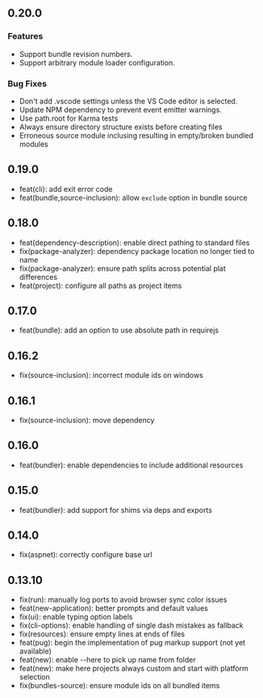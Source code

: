## 0.20.0

### Features

* Support bundle revision numbers.
* Support arbitrary module loader configuration.

### Bug Fixes

* Don't add .vscode settings unless the VS Code editor is selected.
* Update NPM dependency to prevent event emitter warnings.
* Use path.root for Karma tests
* Always ensure directory structure exists before creating files
* Erroneous source module inclusing resulting in empty/broken bundled modules

## 0.19.0

* feat(cli): add exit error code
* feat(bundle,source-inclusion): allow `exclude` option in bundle source

## 0.18.0

* feat(dependency-description): enable direct pathing to standard files
* fix(package-analyzer): dependency package location no longer tied to name
* fix(package-analyzer): ensure path splits across potential plat differences
* feat(project): configure all paths as project items

## 0.17.0

* feat(bundle): add an option to use absolute path in requirejs

## 0.16.2

* fix(source-inclusion): incorrect module ids on windows

## 0.16.1

* fix(source-inclusion): move dependency

## 0.16.0

* feat(bundler): enable dependencies to include additional resources

## 0.15.0

* feat(bundler): add support for shims via deps and exports

## 0.14.0

* fix(aspnet): correctly configure base url

## 0.13.10

* fix(run): manually log ports to avoid browser sync color issues
* feat(new-application): better prompts and default values
* fix(ui): enable typing option labels
* fix(cli-options): enable handling of single dash mistakes as fallback
* fix(resources): ensure empty lines at ends of files
* feat(pug): begin the implementation of pug markup support (not yet available)
* feat(new): enable --here to pick up name from folder
* feat(new): make here projects always custom and start with platform selection
* fix(bundles-source): ensure module ids on all bundled items
